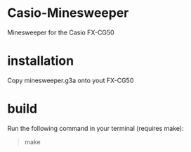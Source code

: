 # Casio-Minesweeper
Minesweeper for the Casio FX-CG50

# installation
Copy minesweeper.g3a onto yout FX-CG50

# build
Run the following command in your terminal (requires make):
> make
